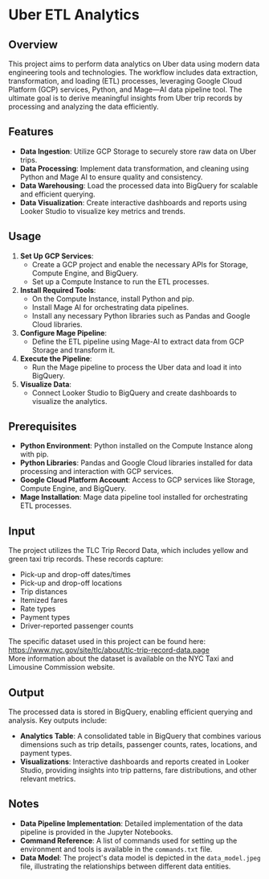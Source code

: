 # Uber ETL Analytics

## Overview
This project aims to perform data analytics on Uber data using modern data engineering tools and technologies. The workflow includes data extraction, transformation, and loading (ETL) processes, leveraging Google Cloud Platform (GCP) services, Python, and Mage—AI data pipeline tool. The ultimate goal is to derive meaningful insights from Uber trip records by processing and analyzing the data efficiently.

## Features
- **Data Ingestion**: Utilize GCP Storage to securely store raw data on Uber trips.
- **Data Processing**: Implement data transformation, and cleaning using Python and Mage AI to ensure quality and consistency.
- **Data Warehousing**: Load the processed data into BigQuery for scalable and efficient querying.
- **Data Visualization**: Create interactive dashboards and reports using Looker Studio to visualize key metrics and trends.

## Usage
1. **Set Up GCP Services**:
    - Create a GCP project and enable the necessary APIs for Storage, Compute Engine, and BigQuery.
    - Set up a Compute Instance to run the ETL processes.
2. **Install Required Tools**:
    - On the Compute Instance, install Python and pip.
    - Install Mage AI for orchestrating data pipelines.
    - Install any necessary Python libraries such as Pandas and Google Cloud libraries.
3. **Configure Mage Pipeline**:
    - Define the ETL pipeline using Mage-AI to extract data from GCP Storage and transform it.
4. **Execute the Pipeline**:
    - Run the Mage pipeline to process the Uber data and load it into BigQuery.
5. **Visualize Data**:
    - Connect Looker Studio to BigQuery and create dashboards to visualize the analytics.

## Prerequisites
- **Python Environment**: Python installed on the Compute Instance along with pip.
- **Python Libraries**: Pandas and Google Cloud libraries installed for data processing and interaction with GCP services.
- **Google Cloud Platform Account**: Access to GCP services like Storage, Compute Engine, and BigQuery.
- **Mage Installation**: Mage data pipeline tool installed for orchestrating ETL processes.

## Input
The project utilizes the TLC Trip Record Data, which includes yellow and green taxi trip records. These records capture:
- Pick-up and drop-off dates/times
- Pick-up and drop-off locations
- Trip distances
- Itemized fares
- Rate types
- Payment types
- Driver-reported passenger counts

The specific dataset used in this project can be found here: https://www.nyc.gov/site/tlc/about/tlc-trip-record-data.page \
More information about the dataset is available on the NYC Taxi and Limousine Commission website.

## Output
The processed data is stored in BigQuery, enabling efficient querying and analysis. Key outputs include:
- **Analytics Table**: A consolidated table in BigQuery that combines various dimensions such as trip details, passenger counts, rates, locations, and payment types.
- **Visualizations**: Interactive dashboards and reports created in Looker Studio, providing insights into trip patterns, fare distributions, and other relevant metrics.

## Notes
- **Data Pipeline Implementation**: Detailed implementation of the data pipeline is provided in the Jupyter Notebooks.
- **Command Reference**: A list of commands used for setting up the environment and tools is available in the `commands.txt` file.
- **Data Model**: The project's data model is depicted in the `data_model.jpeg` file, illustrating the relationships between different data entities.

